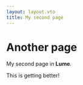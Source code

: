 ```yaml
---
layout: layout.vto
title: My second page
---
```

# Another page

My second page in **Lume**.

This is getting better!
